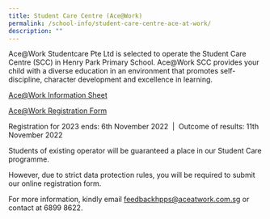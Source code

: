 ```yaml
---
title: Student Care Centre (Ace@Work)
permalink: /school-info/student-care-centre-ace-at-work/
description: ""
---
```

Ace@Work Studentcare Pte Ltd is selected to operate the Student Care Centre (SCC) in Henry Park Primary School. Ace@Work SCC provides your child with a diverse education in an environment that promotes self-discipline, character development and excellence in learning.


[Ace@Work Information Sheet](/files/Letter%20to%20parent.pdf)  

[Ace@Work Registration Form](https://form.jotform.com/222634227320446)  

  

Registration for 2023 ends: 6th November 2022  |  Outcome of results: 11th November 2022  

  

Students of existing operator will be guaranteed a place in our Student Care programme.

However, due to strict data protection rules, you will be required to submit our online registration form.

  

For more information, kindly email [feedbackhpps@aceatwork.com.sg](mailto:feedbackhpps@aceatwork.com.sg) or contact at 6899 8622.

